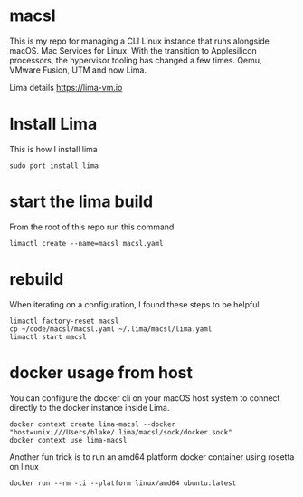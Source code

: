 # macsl
This is my repo for managing a CLI Linux instance that runs alongside macOS. Mac Services for Linux. With the transition to Applesilicon processors, the hypervisor tooling has changed a few times. Qemu, VMware Fusion, UTM and now Lima. 

Lima details https://lima-vm.io

# Install Lima
This is how I install lima
```
sudo port install lima
```

# start the lima build
From the root of this repo run this command
```
limactl create --name=macsl macsl.yaml
```

# rebuild
When iterating on a configuration, I found these steps to be helpful
```
limactl factory-reset macsl
cp ~/code/macsl/macsl.yaml ~/.lima/macsl/lima.yaml
limactl start macsl
```
# docker usage from host
You can configure the docker cli on  your macOS host system to connect directly to the docker instance inside Lima. 
```
docker context create lima-macsl --docker "host=unix:///Users/blake/.lima/macsl/sock/docker.sock"
docker context use lima-macsl
```

Another fun trick is to run an amd64 platform docker container using rosetta on linux
```
docker run --rm -ti --platform linux/amd64 ubuntu:latest
```
